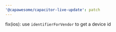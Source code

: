 ```yaml
---
'@capawesome/capacitor-live-update': patch
---
```


fix(ios): use `identifierForVendor` to get a device id
